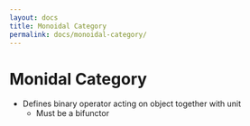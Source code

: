 ```yaml
---
layout: docs
title: Monoidal Category
permalink: docs/monoidal-category/
---
```

# Monidal Category
- Defines binary operator acting on object together with unit
    - Must be a bifunctor